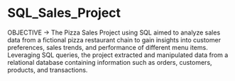 # SQL_Sales_Project
OBJECTIVE ->
The Pizza Sales Project using SQL aimed to analyze sales data from a
fictional pizza restaurant chain to gain insights into customer
preferences, sales trends, and performance of different menu items.
Leveraging SQL queries, the project extracted and manipulated data
from a relational database containing information such as orders,
customers, products, and transactions.
